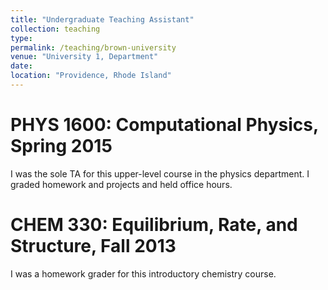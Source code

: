 ```yaml
---
title: "Undergraduate Teaching Assistant"
collection: teaching
type: 
permalink: /teaching/brown-university
venue: "University 1, Department"
date: 
location: "Providence, Rhode Island"
---
```


PHYS 1600: Computational Physics, Spring 2015
======
I was the sole TA for this upper-level course in the physics department. I graded homework and projects and held office hours.

CHEM 330: Equilibrium, Rate, and Structure, Fall 2013
======
I was a homework grader for this introductory chemistry course.
